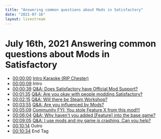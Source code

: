 ```yaml
---
title: "Answering common questions about Mods in Satisfactory"
date: "2021-07-16"
layout: livestream
---
```

# July 16th, 2021 Answering common questions about Mods in Satisfactory
* [00:00:00](https://youtu.be/Z2WggHmVHGI?t=0) [Intro Karaoke (RIP Chester)](./transcriptions/yt-Z2WggHmVHGI,,9.6096.md)
* [00:00:09](https://youtu.be/Z2WggHmVHGI?t=9) Intro
* [00:00:39](https://youtu.be/Z2WggHmVHGI?t=39) [Q&A: Does Satisfactory have Official Mod Support?](./transcriptions/yt-Z2WggHmVHGI,39.1391,95.22846666666666.md)
* [00:01:35](https://youtu.be/Z2WggHmVHGI?t=95) [Q&A: Are you okay with people modding Satisfactory‽](./transcriptions/yt-Z2WggHmVHGI,95.26183333333333,135.70223333333334.md)
* [00:02:15](https://youtu.be/Z2WggHmVHGI?t=135) [Q&A: Will there be Steam Workshop?](./transcriptions/yt-Z2WggHmVHGI,135.7356,235.10153333333335.md)
* [00:03:55](https://youtu.be/Z2WggHmVHGI?t=235) [Q&A: Are you influenced by Mods?](./transcriptions/yt-Z2WggHmVHGI,235.13490000000002,308.97533333333337.md)
* [00:05:09](https://youtu.be/Z2WggHmVHGI?t=309) [Community FYI: You stole Feature X from this mod!!!](./transcriptions/yt-Z2WggHmVHGI,309.00870000000003,364.83113333333336.md)
* [00:06:04](https://youtu.be/Z2WggHmVHGI?t=364) [Q&A: Why haven't you added [Feature] into the base game?](./transcriptions/yt-Z2WggHmVHGI,364.8645,545.6784666666666.md)
* [00:09:05](https://youtu.be/Z2WggHmVHGI?t=545) [Q&A: I use mods and my game is crashing. Can you help?](./transcriptions/yt-Z2WggHmVHGI,545.7118333333333,614.9476666666667.md)
* [00:10:14](https://youtu.be/Z2WggHmVHGI?t=614) Outro
* [00:10:34](https://youtu.be/Z2WggHmVHGI?t=634) End Tag
